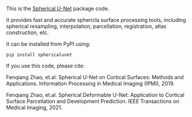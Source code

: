 This is the [Spherical U-Net](https://pypi.org/project/sphericalunet/) package code.

It provides fast and accurate sphericla surface processing tools, including spherical resampling, interpolation, parcellation, registration, atlas construction, etc.

 It can be installed from PyPI using:

```
pip install sphericalunet
```

If you use this code, please cite:

Fenqiang Zhao, et.al. Spherical U-Net on Cortical Surfaces: Methods and Applications. Information Processing in Medical Imaging (IPMI), 2019.

Fenqiang Zhao, et.al. Spherical Deformable U-Net: Application to Cortical Surface Parcellation and Development Prediction. IEEE Transactions on Medical Imaging, 2021.
